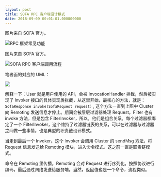 ```yaml
---
layout: post
title: SOFA RPC 客户端设计模式
date: 2018-09-09 00:01:01.000000000
---
```

图片来自 SOFA 官方。

![RPC 框架常见功能](https://upload-images.jianshu.io/upload_images/4236553-82965b1989adbc11.png?imageMogr2/auto-orient/strip%7CimageView2/2/w/1240)

图片来自 SOFA 官方。

![ SOFA RPC 客户端调用流程](https://upload-images.jianshu.io/upload_images/4236553-f5cee14c78bda441.png?imageMogr2/auto-orient/strip%7CimageView2/2/w/1240)

笔者画的对应的 UML：

![](https://upload-images.jianshu.io/upload_images/4236553-ddcbcbfb784b9a3b.png?imageMogr2/auto-orient/strip%7CimageView2/2/w/1240)

解释一下：User 就是用户使用的 API，会被 InvocationHandler 拦截，然后被实现了 Invoker 接口的具体实现类拦截，从这里开始，最核心的方法，就是：`SofaResponse invoke(SofaRequest request)` , 这个方法一直到上图中 Cluster 向 Remoting 发送信息才停止。期间会被层层过滤器处理 Request，Filter 也有 invoke 方法，但是包含 FilterInvoker，所以，他们是组合关系，每个过滤器都绑定了一个 FilterInvoker，这个维持了过滤器链表的关系，可以在过滤器与过滤器之间做一些事情，也是典型的职责链设计模式。

当走到最后一个 Invoker，这个 Invoker 会调用 Cluster 的 sendMsg 方法，将 Request  信息发送给 Remoting 模块，进入命令模式。这之前一直是职责链模式。

命令在 Remoting 里传播，Remoting 会对 Request 进行序列化，按照协议进行编码，最后通过网络发送给服务端。当然，返回值也是一个命令，流程类似。



